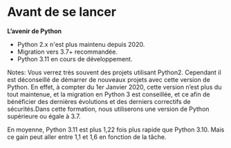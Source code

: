 # Avant de se lancer

**L’avenir de Python**

* Python 2.x n'est plus maintenu depuis 2020.
* Migration vers 3.7+ recommandée.
* Python 3.11 en cours de développement.

Notes:
Vous verrez très souvent des projets utilisant Python2. Cependant il est déconseillé de démarrer de nouveaux projets avec cette version de Python. En effet, à compter du 1er Janvier 2020, cette version n’est plus du tout maintenue, et la migration en Python 3 est conseillée, et ce afin de bénéficier des dernières évolutions et des derniers correctifs de sécurités.Dans cette formation, nous utiliserons une version de Python supérieure ou égale à 3.7.

En moyenne, Python 3.11 est plus 1,22 fois plus rapide que Python 3.10. Mais ce gain peut aller entre 1,1 et 1,6 en fonction de la tâche.